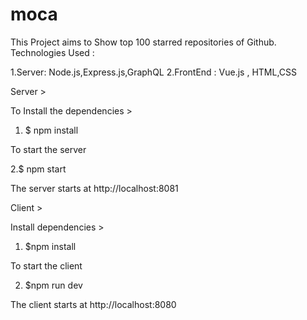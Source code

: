# moca

This Project aims to Show top 100 starred repositories of Github.
Technologies Used :

1.Server: Node.js,Express.js,GraphQL
2.FrontEnd : Vue.js , HTML,CSS


Server > 

To Install the dependencies > 
1. $ npm install

To start the server 

2.$ npm start

The server starts at http://localhost:8081

Client > 

Install dependencies > 

1. $npm install

To start the client

2. $npm run dev

The client starts at http://localhost:8080

